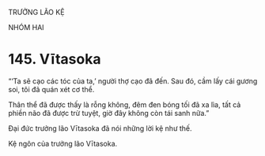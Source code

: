 TRƯỞNG LÃO KỆ

NHÓM HAI

# 145. Vītasoka

“‘Ta sẽ cạo các tóc của ta,’ người thợ cạo đã đến. Sau đó, cầm lấy cái gương soi, tôi đã quán xét cơ thể.

Thân thể đã được thấy là rỗng không, đêm đen bóng tối đã xa lìa, tất cả phiền não đã được trừ tuyệt, giờ đây không còn tái sanh nữa.”

Đại đức trưởng lão Vītasoka đã nói những lời kệ như thế.

Kệ ngôn của trưởng lão Vītasoka.
